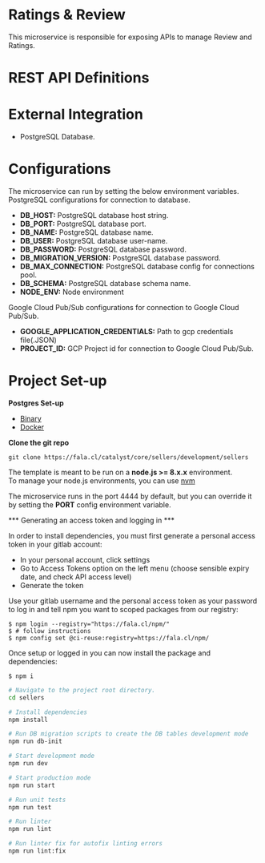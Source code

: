 # Ratings & Review

This microservice is responsible for exposing APIs to manage Review and Ratings.

# REST API Definitions

# External Integration

* PostgreSQL Database.

# Configurations
The microservice can run by setting the below environment variables.
PostgreSQL configurations for connection to database.


 - **DB_HOST:** PostgreSQL database host string.
 - **DB_PORT:** PostgreSQL database port.
 - **DB_NAME:** PostgreSQL database name.
 - **DB_USER:** PostgreSQL database user-name.
 - **DB_PASSWORD:** PostgreSQL database password.
 - **DB_MIGRATION_VERSION:** PostgreSQL database password.
 - **DB_MAX_CONNECTION:** PostgreSQL database config for connections pool.
 - **DB_SCHEMA:** PostgreSQL database schema name.
 - **NODE_ENV:** Node environment
 
Google Cloud Pub/Sub configurations for connection to Google Cloud Pub/Sub.
 - **GOOGLE_APPLICATION_CREDENTIALS:**  Path to gcp credentials file(.JSON)
 - **PROJECT_ID:** GCP Project id for connection to Google Cloud Pub/Sub.

# Project Set-up

**Postgres Set-up**
 - [Binary](https://www.postgresql.org/docs/11/installation.html)
 - [Docker](https://hub.docker.com/_/postgres)

**Clone the git repo**

`git clone https://fala.cl/catalyst/core/sellers/development/sellers`

The template is meant to be run on a **node.js >= 8.x.x** environment.  
To manage your node.js environments, you can use [nvm](https://github.com/creationix/nvm) 

The microservice runs in the port 4444 by default, 
but you can override it by setting the **PORT** config environment variable.

*** Generating an access token and logging in ***

In order to install dependencies, you must first generate a personal access
token in your gitlab account:

- In your personal account, click settings
- Go to Access Tokens option on the left menu (choose sensible
  expiry date, and check API access level)
- Generate the token

Use your gitlab username and the personal access token as your password to log
in and tell npm you want to scoped packages from our registry:

```console
$ npm login --registry="https://fala.cl/npm/"
$ # follow instructions
$ npm config set @ci-reuse:registry=https://fala.cl/npm/
```

Once setup or logged in you can now install the package and dependencies:

```console
$ npm i
```

``` bash
# Navigate to the project root directory.
cd sellers

# Install dependencies
npm install

# Run DB migration scripts to create the DB tables development mode
npm run db-init

# Start development mode
npm run dev

# Start production mode
npm run start

# Run unit tests
npm run test

# Run linter
npm run lint

# Run linter fix for autofix linting errors 
npm run lint:fix

```